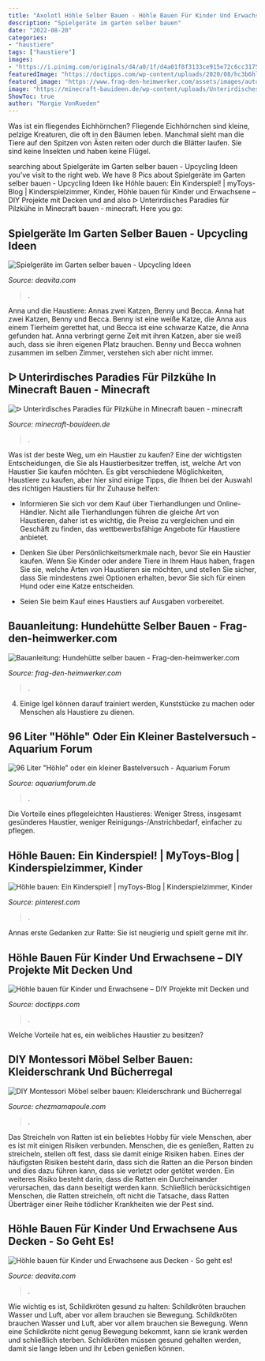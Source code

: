 ```yaml
---
title: "Axolotl Höhle Selber Bauen - Höhle Bauen Für Kinder Und Erwachsene Aus Decken"
description: "Spielgeräte im garten selber bauen"
date: "2022-08-20"
categories:
- "haustiere"
tags: ["haustiere"]
images:
- "https://i.pinimg.com/originals/d4/a0/1f/d4a01f8f3133ce915e72c6cc31755145.jpg"
featuredImage: "https://doctipps.com/wp-content/uploads/2020/08/hc3b6hle-c3bcber-bett-bauen-aus-bettlacken-diy-idee.jpg"
featured_image: "https://www.frag-den-heimwerker.com/assets/images/autogen/Fotolia_57576720_XS.jpg"
image: "https://minecraft-bauideen.de/wp-content/uploads/Unterirdisches-Paradies-fuer-Pilzkuehe-post-image.jpg"
ShowToc: true
author: "Margie VonRueden"
---
```



Was ist ein fliegendes Eichhörnchen?
Fliegende Eichhörnchen sind kleine, pelzige Kreaturen, die oft in den Bäumen leben. Manchmal sieht man die Tiere auf den Spitzen von Ästen reiten oder durch die Blätter laufen. Sie sind keine Insekten und haben keine Flügel.

	

		
searching about Spielgeräte im Garten selber bauen - Upcycling Ideen you've visit to the right web. We have 8 Pics about Spielgeräte im Garten selber bauen - Upcycling Ideen like Höhle bauen: Ein Kinderspiel! | myToys-Blog | Kinderspielzimmer, Kinder, Höhle bauen für Kinder und Erwachsene – DIY Projekte mit Decken und and also ᐅ Unterirdisches Paradies für Pilzkühe in Minecraft bauen - minecraft. Here you go:
		
    
## Spielgeräte Im Garten Selber Bauen - Upcycling Ideen

<img loading=lazy src="https://deavita.com/wp-content/uploads/2015/01/Spielgeräte-im-Garten-Spielecke-Ziegel-selber-machen.jpg" onerror="this.onerror=null;this.src='https://tse1.mm.bing.net/th?id=OIP.qzbA9QgMasjocw_sw87HxwHaEN&amp;pid=15.1';" alt="Spielgeräte im Garten selber bauen - Upcycling Ideen">

_Source: deavita.com_

>. 

	

Anna und die Haustiere: Annas zwei Katzen, Benny und Becca.
Anna hat zwei Katzen, Benny und Becca. Benny ist eine weiße Katze, die Anna aus einem Tierheim gerettet hat, und Becca ist eine schwarze Katze, die Anna gefunden hat. Anna verbringt gerne Zeit mit ihren Katzen, aber sie weiß auch, dass sie ihren eigenen Platz brauchen. Benny und Becca wohnen zusammen im selben Zimmer, verstehen sich aber nicht immer.

    
## ᐅ Unterirdisches Paradies Für Pilzkühe In Minecraft Bauen - Minecraft

<img loading=lazy src="https://minecraft-bauideen.de/wp-content/uploads/Unterirdisches-Paradies-fuer-Pilzkuehe-post-image.jpg" onerror="this.onerror=null;this.src='https://tse4.mm.bing.net/th?id=OIP.0rKRgEl_WHSTwtsb5de71AHaEK&amp;pid=15.1';" alt="ᐅ Unterirdisches Paradies für Pilzkühe in Minecraft bauen - minecraft">

_Source: minecraft-bauideen.de_

>. 

	

Was ist der beste Weg, um ein Haustier zu kaufen?
Eine der wichtigsten Entscheidungen, die Sie als Haustierbesitzer treffen, ist, welche Art von Haustier Sie kaufen möchten. Es gibt verschiedene Möglichkeiten, Haustiere zu kaufen, aber hier sind einige Tipps, die Ihnen bei der Auswahl des richtigen Haustiers für Ihr Zuhause helfen:
- Informieren Sie sich vor dem Kauf über Tierhandlungen und Online-Händler. Nicht alle Tierhandlungen führen die gleiche Art von Haustieren, daher ist es wichtig, die Preise zu vergleichen und ein Geschäft zu finden, das wettbewerbsfähige Angebote für Haustiere anbietet.

- Denken Sie über Persönlichkeitsmerkmale nach, bevor Sie ein Haustier kaufen. Wenn Sie Kinder oder andere Tiere in Ihrem Haus haben, fragen Sie sie, welche Arten von Haustieren sie möchten, und stellen Sie sicher, dass Sie mindestens zwei Optionen erhalten, bevor Sie sich für einen Hund oder eine Katze entscheiden.

- Seien Sie beim Kauf eines Haustiers auf Ausgaben vorbereitet.

    
## Bauanleitung: Hundehütte Selber Bauen - Frag-den-heimwerker.com

<img loading=lazy src="https://www.frag-den-heimwerker.com/assets/images/autogen/Fotolia_57576720_XS.jpg" onerror="this.onerror=null;this.src='https://tse4.mm.bing.net/th?id=OIP.ALc0xfyQE1Ws8SXy8IiSiAAAAA&amp;pid=15.1';" alt="Bauanleitung: Hundehütte selber bauen - Frag-den-heimwerker.com">

_Source: frag-den-heimwerker.com_

>. 

	

4. Einige Igel können darauf trainiert werden, Kunststücke zu machen oder Menschen als Haustiere zu dienen.

    
## 96 Liter &quot;Höhle&quot; Oder Ein Kleiner Bastelversuch - Aquarium Forum

<img loading=lazy src="https://www.aquariumforum.de/gallery/files/7/3/3/8/9/dsc04149_fc-med.jpg" onerror="this.onerror=null;this.src='https://tse2.mm.bing.net/th?id=OIP.dQOe6k5V_HssP-y5zbAatgHaFj&amp;pid=15.1';" alt="96 Liter &quot;Höhle&quot; oder ein kleiner Bastelversuch - Aquarium Forum">

_Source: aquariumforum.de_

>. 

	

Die Vorteile eines pflegeleichten Haustieres: Weniger Stress, insgesamt gesünderes Haustier, weniger Reinigungs-/Anstrichbedarf, einfacher zu pflegen.

    
## Höhle Bauen: Ein Kinderspiel! | MyToys-Blog | Kinderspielzimmer, Kinder

<img loading=lazy src="https://i.pinimg.com/originals/d4/a0/1f/d4a01f8f3133ce915e72c6cc31755145.jpg" onerror="this.onerror=null;this.src='https://tse1.mm.bing.net/th?id=OIP.tsqwbdMr88pcxq9KmNj_BwHaE8&amp;pid=15.1';" alt="Höhle bauen: Ein Kinderspiel! | myToys-Blog | Kinderspielzimmer, Kinder">

_Source: pinterest.com_

>. 

	

Annas erste Gedanken zur Ratte: Sie ist neugierig und spielt gerne mit ihr.

    
## Höhle Bauen Für Kinder Und Erwachsene – DIY Projekte Mit Decken Und

<img loading=lazy src="https://doctipps.com/wp-content/uploads/2020/08/hc3b6hle-c3bcber-bett-bauen-aus-bettlacken-diy-idee.jpg" onerror="this.onerror=null;this.src='https://tse1.mm.bing.net/th?id=OIP.XgLnnn-igNZTkGuA8o_ODwHaE6&amp;pid=15.1';" alt="Höhle bauen für Kinder und Erwachsene – DIY Projekte mit Decken und">

_Source: doctipps.com_

>. 

	

Welche Vorteile hat es, ein weibliches Haustier zu besitzen?

    
## DIY Montessori Möbel Selber Bauen: Kleiderschrank Und Bücherregal

<img loading=lazy src="https://chezmamapoule.com/wp-content/uploads/2019/03/Montessori_Methode-Lisa_Pitz-www.chezmamapoule.com-2.jpg" onerror="this.onerror=null;this.src='https://tse4.mm.bing.net/th?id=OIP.8xryy2eR5rCPChZ3NTLsUgHaLG&amp;pid=15.1';" alt="DIY Montessori Möbel selber bauen: Kleiderschrank und Bücherregal">

_Source: chezmamapoule.com_

>. 

	

Das Streicheln von Ratten ist ein beliebtes Hobby für viele Menschen, aber es ist mit einigen Risiken verbunden.
Menschen, die es genießen, Ratten zu streicheln, stellen oft fest, dass sie damit einige Risiken haben. Eines der häufigsten Risiken besteht darin, dass sich die Ratten an die Person binden und dies dazu führen kann, dass sie verletzt oder getötet werden. Ein weiteres Risiko besteht darin, dass die Ratten ein Durcheinander verursachen, das dann beseitigt werden kann. Schließlich berücksichtigen Menschen, die Ratten streicheln, oft nicht die Tatsache, dass Ratten Überträger einer Reihe tödlicher Krankheiten wie der Pest sind.

    
## Höhle Bauen Für Kinder Und Erwachsene Aus Decken - So Geht Es!

<img loading=lazy src="https://deavita.com/wp-content/uploads/2018/02/höhle-bauen-erwachsene-aus-betttüchern-kissen.jpg" onerror="this.onerror=null;this.src='https://tse1.mm.bing.net/th?id=OIP.GP-L8tu9bsZ10H1x-vA35wHaE5&amp;pid=15.1';" alt="Höhle bauen für Kinder und Erwachsene aus Decken - So geht es!">

_Source: deavita.com_

>. 

	

Wie wichtig es ist, Schildkröten gesund zu halten: Schildkröten brauchen Wasser und Luft, aber vor allem brauchen sie Bewegung.
Schildkröten brauchen Wasser und Luft, aber vor allem brauchen sie Bewegung. Wenn eine Schildkröte nicht genug Bewegung bekommt, kann sie krank werden und schließlich sterben. Schildkröten müssen gesund gehalten werden, damit sie lange leben und ihr Leben genießen können.

